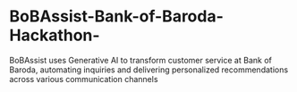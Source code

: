 # BoBAssist-Bank-of-Baroda-Hackathon-
BoBAssist uses Generative AI to transform customer service at Bank of Baroda, automating inquiries and delivering personalized recommendations across various communication channels
